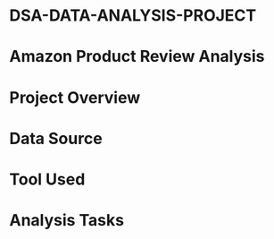 # DSA-DATA-ANALYSIS-PROJECT
# Amazon Product Review Analysis
# Project Overview
# Data Source
# Tool Used
# Analysis Tasks
